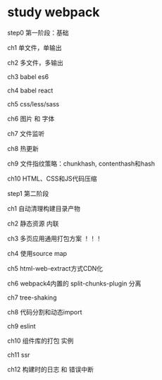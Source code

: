 # study webpack

step0 第一阶段：基础

  ch1 单文件，单输出

  ch2 多文件，多输出

  ch3 babel es6

  ch4 babel react

  ch5 css/less/sass

  ch6 图片 和 字体

  ch7 文件监听

  ch8 热更新

  ch9 文件指纹策略：chunkhash, contenthash和hash

  ch10 HTML、CSS和JS代码压缩

step1 第二阶段

  ch1 自动清理构建目录产物

  ch2 静态资源 内联

  ch3 多页应用通用打包方案 ！！！

  ch4 使用source map

  ch5 html-web-extract方式CDN化

  ch6 webpack4内置的 split-chunks-plugin 分离

  ch7 tree-shaking

  ch8 代码分割和动态import

  ch9 eslint

  ch10 组件库的打包 实例

  ch11 ssr

  ch12 构建时的日志 和 错误中断
